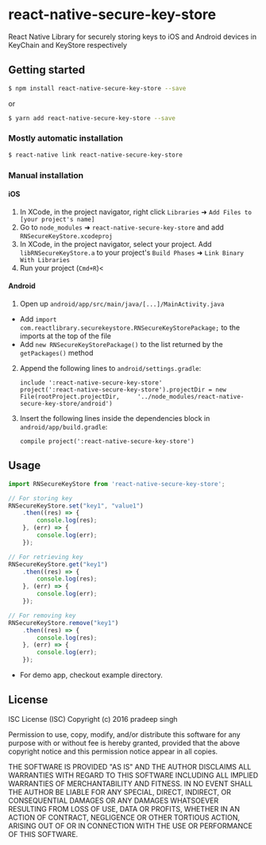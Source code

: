 
# react-native-secure-key-store

React Native Library for securely storing keys to iOS and Android devices in KeyChain and KeyStore respectively

## Getting started

```sh
$ npm install react-native-secure-key-store --save
```
or

```sh
$ yarn add react-native-secure-key-store --save
```

### Mostly automatic installation

```sh
$ react-native link react-native-secure-key-store
```

### Manual installation


#### iOS

1. In XCode, in the project navigator, right click `Libraries` ➜ `Add Files to [your project's name]`
2. Go to `node_modules` ➜ `react-native-secure-key-store` and add `RNSecureKeyStore.xcodeproj`
3. In XCode, in the project navigator, select your project. Add `libRNSecureKeyStore.a` to your project's `Build Phases` ➜ `Link Binary With Libraries`
4. Run your project (`Cmd+R`)<

#### Android

1. Open up `android/app/src/main/java/[...]/MainActivity.java`
  - Add `import com.reactlibrary.securekeystore.RNSecureKeyStorePackage;` to the imports at the top of the file
  - Add `new RNSecureKeyStorePackage()` to the list returned by the `getPackages()` method
2. Append the following lines to `android/settings.gradle`:
  	```
  	include ':react-native-secure-key-store'
  	project(':react-native-secure-key-store').projectDir = new File(rootProject.projectDir, 	'../node_modules/react-native-secure-key-store/android')
  	```
3. Insert the following lines inside the dependencies block in `android/app/build.gradle`:
  	```
    compile project(':react-native-secure-key-store')
  	```

## Usage

```javascript
import RNSecureKeyStore from 'react-native-secure-key-store';

// For storing key
RNSecureKeyStore.set("key1", "value1")
	.then((res) => {
		console.log(res);
	}, (err) => {
		console.log(err);
	});

// For retrieving key
RNSecureKeyStore.get("key1")
	.then((res) => {
		console.log(res);
	}, (err) => {
		console.log(err);
	});

// For removing key
RNSecureKeyStore.remove("key1")
	.then((res) => {
		console.log(res);
	}, (err) => {
		console.log(err);
	});		
```
- For demo app, checkout example directory.

## License

ISC License (ISC)
Copyright (c) 2016 pradeep singh

Permission to use, copy, modify, and/or distribute this software for any purpose with or without fee is hereby granted, provided that the above copyright notice and this permission notice appear in all copies.

THE SOFTWARE IS PROVIDED "AS IS" AND THE AUTHOR DISCLAIMS ALL WARRANTIES WITH REGARD TO THIS SOFTWARE INCLUDING ALL IMPLIED WARRANTIES OF MERCHANTABILITY AND FITNESS. IN NO EVENT SHALL THE AUTHOR BE LIABLE FOR ANY SPECIAL, DIRECT, INDIRECT, OR CONSEQUENTIAL DAMAGES OR ANY DAMAGES WHATSOEVER RESULTING FROM LOSS OF USE, DATA OR PROFITS, WHETHER IN AN ACTION OF CONTRACT, NEGLIGENCE OR OTHER TORTIOUS ACTION, ARISING OUT OF OR IN CONNECTION WITH THE USE OR PERFORMANCE OF THIS SOFTWARE.
  
